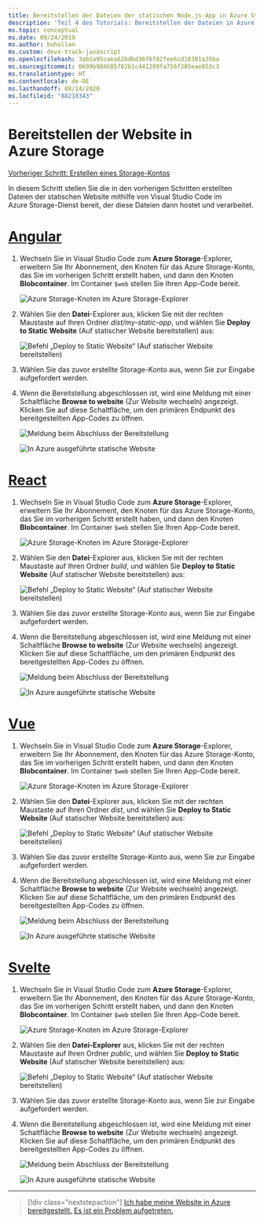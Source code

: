 ```yaml
---
title: Bereitstellen der Dateien der statischen Node.js-App in Azure Storage in Visual Studio Code
description: 'Teil 4 des Tutorials: Bereitstellen der Dateien in Azure Storage'
ms.topic: conceptual
ms.date: 09/24/2019
ms.author: buhollan
ms.custom: devx-track-javascript
ms.openlocfilehash: 3ab1a95caea62bdbd36f6f82fee6cd18301a35ba
ms.sourcegitcommit: 0699b984b85782b1c441289fa756f285eae853c3
ms.translationtype: HT
ms.contentlocale: de-DE
ms.lasthandoff: 08/14/2020
ms.locfileid: "88218343"
---
```

# <a name="deploy-the-website-to-azure-storage"></a>Bereitstellen der Website in Azure Storage

[Vorheriger Schritt: Erstellen eines Storage-Kontos](tutorial-vscode-static-website-node-03.md)

In diesem Schritt stellen Sie die in den vorherigen Schritten erstellten Dateien der statischen Website mithilfe von Visual Studio Code im Azure Storage-Dienst bereit, der diese Dateien dann hostet und verarbeitet.

# <a name="angular"></a>[Angular](#tab/angular)

1. Wechseln Sie in Visual Studio Code zum **Azure Storage**-Explorer, erweitern Sie Ihr Abonnement, den Knoten für das Azure Storage-Konto, das Sie im vorherigen Schritt erstellt haben, und dann den Knoten **Blobcontainer**. Im Container `$web` stellen Sie Ihren App-Code bereit.

   ![Azure Storage-Knoten im Azure Storage-Explorer](media/static-website/storage-nodes.png)

1. Wählen Sie den **Datei**-Explorer aus, klicken Sie mit der rechten Maustaste auf Ihren Ordner _dist/my-static-app_, und wählen Sie **Deploy to Static Website** (Auf statischer Website bereitstellen) aus:

    ![Befehl „Deploy to Static Website“ (Auf statischer Website bereitstellen)](media/static-website/deploy-build-angular.png)

1. Wählen Sie das zuvor erstellte Storage-Konto aus, wenn Sie zur Eingabe aufgefordert werden.

1. Wenn die Bereitstellung abgeschlossen ist, wird eine Meldung mit einer Schaltfläche **Browse to website** (Zur Website wechseln) angezeigt. Klicken Sie auf diese Schaltfläche, um den primären Endpunkt des bereitgestellten App-Codes zu öffnen.

    ![Meldung beim Abschluss der Bereitstellung](media/static-website/deployment-complete.png)

    ![In Azure ausgeführte statische Website](media/static-website/azure-app-angular.png)

# <a name="react"></a>[React](#tab/react)

1. Wechseln Sie in Visual Studio Code zum **Azure Storage**-Explorer, erweitern Sie Ihr Abonnement, den Knoten für das Azure Storage-Konto, das Sie im vorherigen Schritt erstellt haben, und dann den Knoten **Blobcontainer**. Im Container `$web` stellen Sie Ihren App-Code bereit.

   ![Azure Storage-Knoten im Azure Storage-Explorer](media/static-website/storage-nodes.png)

1. Wählen Sie den **Datei**-Explorer aus, klicken Sie mit der rechten Maustaste auf Ihren Ordner _build_, und wählen Sie **Deploy to Static Website** (Auf statischer Website bereitstellen) aus:

    ![Befehl „Deploy to Static Website“ (Auf statischer Website bereitstellen)](media/static-website/deploy-build-react.png)

1. Wählen Sie das zuvor erstellte Storage-Konto aus, wenn Sie zur Eingabe aufgefordert werden.

1. Wenn die Bereitstellung abgeschlossen ist, wird eine Meldung mit einer Schaltfläche **Browse to website** (Zur Website wechseln) angezeigt. Klicken Sie auf diese Schaltfläche, um den primären Endpunkt des bereitgestellten App-Codes zu öffnen.

    ![Meldung beim Abschluss der Bereitstellung](media/static-website/deployment-complete.png)

    ![In Azure ausgeführte statische Website](media/static-website/azure-app-react.png)

# <a name="vue"></a>[Vue](#tab/vue)

1. Wechseln Sie in Visual Studio Code zum **Azure Storage**-Explorer, erweitern Sie Ihr Abonnement, den Knoten für das Azure Storage-Konto, das Sie im vorherigen Schritt erstellt haben, und dann den Knoten **Blobcontainer**. Im Container `$web` stellen Sie Ihren App-Code bereit.

   ![Azure Storage-Knoten im Azure Storage-Explorer](media/static-website/storage-nodes.png)

1. Wählen Sie den **Datei**-Explorer aus, klicken Sie mit der rechten Maustaste auf Ihren Ordner _dist_, und wählen Sie **Deploy to Static Website** (Auf statischer Website bereitstellen) aus:

    ![Befehl „Deploy to Static Website“ (Auf statischer Website bereitstellen)](media/static-website/deploy-build-vue.png)

1. Wählen Sie das zuvor erstellte Storage-Konto aus, wenn Sie zur Eingabe aufgefordert werden.

1. Wenn die Bereitstellung abgeschlossen ist, wird eine Meldung mit einer Schaltfläche **Browse to website** (Zur Website wechseln) angezeigt. Klicken Sie auf diese Schaltfläche, um den primären Endpunkt des bereitgestellten App-Codes zu öffnen.

    ![Meldung beim Abschluss der Bereitstellung](media/static-website/deployment-complete.png)

    ![In Azure ausgeführte statische Website](media/static-website/azure-app-vue.png)

# <a name="svelte"></a>[Svelte](#tab/svelte)

1. Wechseln Sie in Visual Studio Code zum **Azure Storage**-Explorer, erweitern Sie Ihr Abonnement, den Knoten für das Azure Storage-Konto, das Sie im vorherigen Schritt erstellt haben, und dann den Knoten **Blobcontainer**. Im Container `$web` stellen Sie Ihren App-Code bereit.

   ![Azure Storage-Knoten im Azure Storage-Explorer](media/static-website/storage-nodes.png)

1. Wählen Sie den **Datei-Explorer** aus, klicken Sie mit der rechten Maustaste auf Ihren Ordner _public_, und wählen Sie **Deploy to Static Website** (Auf statischer Website bereitstellen) aus:

    ![Befehl „Deploy to Static Website“ (Auf statischer Website bereitstellen)](media/static-website/deploy-build-svelte.png)

1. Wählen Sie das zuvor erstellte Storage-Konto aus, wenn Sie zur Eingabe aufgefordert werden.

1. Wenn die Bereitstellung abgeschlossen ist, wird eine Meldung mit einer Schaltfläche **Browse to website** (Zur Website wechseln) angezeigt. Klicken Sie auf diese Schaltfläche, um den primären Endpunkt des bereitgestellten App-Codes zu öffnen.

    ![Meldung beim Abschluss der Bereitstellung](media/static-website/deployment-complete-svelte.png)

    ![In Azure ausgeführte statische Website](media/static-website/azure-app-svelte.png)

---

> [!div class="nextstepaction"]
> [Ich habe meine Website in Azure bereitgestellt.](tutorial-vscode-static-website-node-05.md) [Es ist ein Problem aufgetreten.](https://www.research.net/r/PWZWZ52?tutorial=node-deployment-staticwebsite&step=create-storage)
